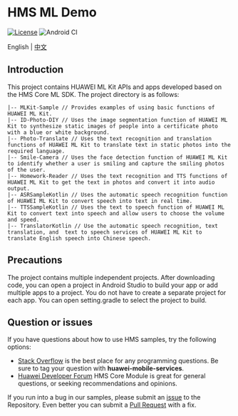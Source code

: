 # HMS ML Demo

[![License](https://img.shields.io/badge/Docs-hmsguides-brightgreen)](https://developer.huawei.com/consumer/cn/doc/development/HMS-Guides/ml-introduction-4)  ![Android CI](https://github.com/HMS-Core/hms-ml-demo/workflows/Android%20CI/badge.svg)

English | [中文](https://github.com/HMS-Core/hms-ml-demo/blob/master/README_ZH.md)

## Introduction
This project contains HUAWEI ML Kit APIs and apps developed based on the HMS Core ML SDK. The project directory is as follows:

    |-- MLKit-Sample // Provides examples of using basic functions of HUAWEI ML Kit.
    |-- ID-Photo-DIY // Uses the image segmentation function of HUAWEI ML Kit to synthesize static images of people into a certificate photo with a blue or white background.
    |-- Photo-Translate // Uses the text recognition and translation functions of HUAWEI ML Kit to translate text in static photos into the required language.
    |-- Smile-Camera // Uses the face detection function of HUAWEI ML Kit to identify whether a user is smiling and capture the smiling photos of the user.
    |-- Homework-Reader // Uses the text recognition and TTS functions of HUAWEI ML Kit to get the text in photos and convert it into audio output.
    |-- ASRSampleKotlin // Uses the automatic speech recognition function of HUAWEI ML Kit to convert speech into text in real time.
    |-- TTSSampleKotlin // Uses the text to speech function of HUAWEI ML Kit to convert text into speech and allow users to choose the volume and speed.
    |-- TranslatorKotlin // Use the automatic speech recognition, text translation, and  text to speech services of HUAWEI ML Kit to translate English speech into Chinese speech.

## Precautions

The project contains multiple independent projects. After downloading code,
you can open a project in Android Studio to build your app or add multiple apps to a project.
You do not have to create a separate project for each app. You can open setting.gradle to select the project to build.

## Question or issues
If you have questions about how to use HMS samples, try the following options:
- [Stack Overflow](https://stackoverflow.com/questions/tagged/huawei-mobile-services) is the best place for any programming questions. Be sure to tag your question with 
**huawei-mobile-services**.
- [Huawei Developer Forum](https://forums.developer.huawei.com/forumPortal/en/home?fid=0101187876626530001) HMS Core Module is great for general questions, or seeking recommendations and opinions.

If you run into a bug in our samples, please submit an [issue](https://github.com/HMS-Core/hms-ml-demo/issues) to the Repository. Even better you can submit a [Pull Request](https://github.com/HMS-Core/hms-ml-demo/pulls) with a fix.
